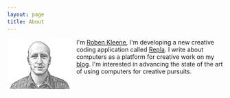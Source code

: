 ```yaml
---
layout: page
title: About
---
```


<img src="/assets/about-me.png" style="float: left; width: 30%; margin-right: 10px" alt="Roben Kleene" />

I'm [Roben Kleene](https://robenkleene.com), I'm developing a new creative coding application called [Repla](https://repla.app). I write about computers as a platform for creative work on my [blog](https://blog.robenkleene.com). I'm interested in advancing the state of the art of using computers for creative pursuits.
